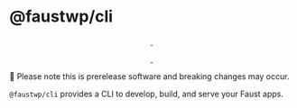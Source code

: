 # @faustwp/cli

<p align="center">
  <a aria-label="NPM version" href="https://www.npmjs.com/package/@faustwp/cli">
    <img alt="" src="https://img.shields.io/npm/v/@faustwp/cli?color=7e5cef&style=for-the-badge">
  </a>

  <a aria-label="License" href="https://github.com/wpengine/faustjs/blob/canary/LICENSE">
    <img alt="" src="https://img.shields.io/npm/l/@faustwp/cli?color=7e5cef&style=for-the-badge">
  </a>
</p>

<p align="center">
  <a aria-label="Faust.js Next Downloads Per Month" href="https://www.npmjs.com/package/@faustwp/cli">
    <img alt="" src="https://img.shields.io/npm/dm/@faustwp/cli?color=7e5cef&style=for-the-badge&label=@faustwp/cli">
  </a>
  <a aria-label="Faust.js Next Downloads Per Week" href="https://www.npmjs.com/package/@faustwp/cli">
    <img alt="" src="https://img.shields.io/npm/dw/@faustwp/cli?color=7e5cef&style=for-the-badge&label=@faustwp/cli">
  </a>
</p>

🚧 Please note this is prerelease software and breaking changes may occur.

`@faustwp/cli` provides a CLI to develop, build, and serve your Faust apps.
